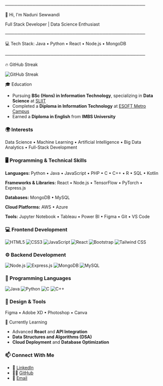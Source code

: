 ──────────────────────────────────────────────

👋 Hi, I'm Naduni Sewwandi

Full Stack Developer | Data Science Enthusiast

──────────────────────────────────────────────

💻 Tech Stack: Java • Python • React • Node.js • MongoDB

──────────────────────────────────────────────

 🔥 GitHub Streak  
 
![GitHub Streak](https://streak-stats.demolab.com/?user=Naduni-Ekanayaka&theme=tokyonight)


 🎓 Education
- Pursuing **BSc (Hons) in Information Technology**, specializing in **Data Science** at [SLIIT](https://www.sliit.lk)  
- Completed a **Diploma in Information Technology** at [ESOFT Metro Campus](https://esoft.lk)  
- Earned a **Diploma in English** from **IMBS University**


### 🌍 Interests
Data Science • Machine Learning • Artificial Intelligence • Big Data Analytics • Full-Stack Development



### 🖥️ Programming & Technical Skills
**Languages:** Python • Java • JavaScript • PHP • C • C++ • R • SQL • Kotlin  

**Frameworks & Libraries:** React • Node.js • TensorFlow • PyTorch • Express.js  

**Databases:** MongoDB • MySQL  

**Cloud Platforms:** AWS • Azure  

**Tools:** Jupyter Notebook • Tableau • Power BI • Figma • Git • VS Code  


### 💻 Frontend Development  
![HTML5](https://img.shields.io/badge/HTML5-E34F26?style=for-the-badge&logo=html5&logoColor=white)
![CSS3](https://img.shields.io/badge/CSS3-1572B6?style=for-the-badge&logo=css3&logoColor=white)
![JavaScript](https://img.shields.io/badge/JavaScript-F7DF1E?style=for-the-badge&logo=javascript&logoColor=black)
![React](https://img.shields.io/badge/React-61DAFB?style=for-the-badge&logo=react&logoColor=black)
![Bootstrap](https://img.shields.io/badge/Bootstrap-7952B3?style=for-the-badge&logo=bootstrap&logoColor=white)
![Tailwind CSS](https://img.shields.io/badge/Tailwind_CSS-38B2AC?style=for-the-badge&logo=tailwind-css&logoColor=white)


### ⚙️ Backend Development  
![Node.js](https://img.shields.io/badge/Node.js-339933?style=for-the-badge&logo=node.js&logoColor=white)
![Express.js](https://img.shields.io/badge/Express.js-000000?style=for-the-badge&logo=express&logoColor=white)
![MongoDB](https://img.shields.io/badge/MongoDB-47A248?style=for-the-badge&logo=mongodb&logoColor=white)
![MySQL](https://img.shields.io/badge/MySQL-4479A1?style=for-the-badge&logo=mysql&logoColor=white)


### 🧠 Programming Languages  
![Java](https://img.shields.io/badge/Java-007396?style=for-the-badge&logo=java&logoColor=white)
![Python](https://img.shields.io/badge/Python-3776AB?style=for-the-badge&logo=python&logoColor=white)
![C](https://img.shields.io/badge/C-00599C?style=for-the-badge&logo=c&logoColor=white)
![C++](https://img.shields.io/badge/C++-00599C?style=for-the-badge&logo=c%2B%2B&logoColor=white)



### 🎨 Design & Tools  
Figma   • Adobe XD   • Photoshop   • Canva  


🌱 Currently Learning  
- Advanced **React** and **API Integration**  
- **Data Structures and Algorithms (DSA)**  
- **Cloud Deployment** and **Database Optimization** 


### 📫 Connect With Me  
- 💼 [LinkedIn](https://www.linkedin.com/in/naduni-sewwandi-b14933384 )  
- 🧑‍💻 [GitHub](https://github.com/Naduni-Ekanayaka)  
- 📧 [Email](nadusewwandi0507@gmail.com)

